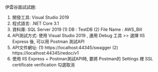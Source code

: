 伊雲谷面試試題:

1. 開發工具: Visual Studio 2019
2. 程式語言: .NET Core 3.1
3. 資料庫: SQL Server 2019
   (1) DB : TestDB
   (2) File Name : AWS_Bill
4. API測試方式: 使用 Visual Studio 2019 , 運用 Debug 工具 >> 選擇 IIS Express 後, 可以用 Postman 測試API
5. API文件網址:
   (1) https://localhost:44345/swagger
   (2) https://localhost:44345/redoc/v1
6. 使用 IIS Express + Postman測試API時, 要將 Postman的 Settings 裡 SSL certificate verification 勾選取消
